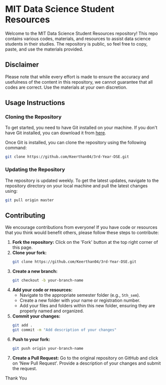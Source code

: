 # MIT Data Science Student Resources

Welcome to the MIT Data Science Student Resources repository! This repo contains various codes, materials, and resources to assist data science students in their studies. The repository is public, so feel free to copy, paste, and use the materials provided. 

## Disclaimer

Please note that while every effort is made to ensure the accuracy and usefulness of the content in this repository, we cannot guarantee that all codes are correct. Use the materials at your own discretion.

## Usage Instructions

### Cloning the Repository

To get started, you need to have Git installed on your machine. If you don't have Git installed, you can download it from [here](https://git-scm.com/downloads).

Once Git is installed, you can clone the repository using the following command:

```sh
git clone https://github.com/Keerthan04/3rd-Year-DSE.git
```

### Updating the Repository

The repository is updated weekly. To get the latest updates, navigate to the repository directory on your local machine and pull the latest changes using:

```sh
git pull origin master
```

## Contributing

We encourage contributions from everyone! If you have code or resources that you think would benefit others, please follow these steps to contribute:

1. **Fork the repository:** Click on the 'Fork' button at the top right corner of this page.
2. **Clone your fork:** 
    ```sh
    git clone https://github.com/Keerthan04/3rd-Year-DSE.git
    ```
3. **Create a new branch:** 
    ```sh
    git checkout -b your-branch-name
    ```
4. **Add your code or resources:**
    - Navigate to the appropriate semester folder (e.g., `5th_sem`).
    - Create a new folder with your name or registration number.
    - Add your files and folders within this new folder, ensuring they are properly named and organized.
5. **Commit your changes:**
    ```sh
    git add .
    git commit -m "Add description of your changes"
    ```
6. **Push to your fork:**
    ```sh
    git push origin your-branch-name
    ```
7. **Create a Pull Request:** Go to the original repository on GitHub and click on 'New Pull Request'. Provide a description of your changes and submit the request.

Thank You
